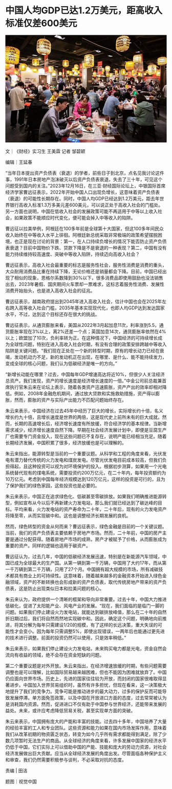 # 中国人均GDP已达1.2万美元，距高收入标准仅差600美元

![e46a91c0c5af6d5db435d880ca50496c.jpg](https://raw.githubusercontent.com/qqhsx/qqnews_image/main/2024/01/05/中国人均GDP已达1.2万美元，距高收入标准仅差600美元/e46a91c0c5af6d5db435d880ca50496c.jpg)

文｜《财经》实习生 王美霖 记者 邹碧颖

编辑｜王延春

“当年日本提出资产负债表（衰退）的学者，前些日子到北京，点名见我讨论这件事，1991年日本房地产泡沫破灭以后资产负债表衰退，失去了三十年，可见这个问题受到国内的关注。”2023年12月16日，在三亚·财经国际论坛上，中银国际首席经济学家曹远征表示，2022年开始中国人口出现负增长，这意味着资产负债表（衰退）的可能性长期存在。同时，中国人均GDP已经达到1.2万美元，距去年世界银行高收入标准1.3万多美元差600美元，可以说正处于高收入社会的门槛处。另一方面也说明，中国在低收入社会的发展政策可能不再适用于中等以上收入社会，如果政策不能顺应时代变化，便可能会掉入中等收入的陷阱。

曹远征以拉美举例，阿根廷在100多年前是全球第十大国家，但这100多年间民众收入始终在中等收入水平上徘徊。阿根廷新总统采取非常极端的政策希望摆脱困境，也正是现在讨论的背景：第一，在人口持续负增长的情况下能否防止资产负债表衰退？目前中国物价下跌、贷款下降是不是衰退的一种表现？第二，中国有没有能力持续维持较高速度、突破中等收入陷阱，持续迈向高收入社会？

曹远征表示，高收入社会最重要的标志是服务性社会，服务性消费是消费的重头，大众耐用消费品比重在持续下降，无论价格还是销量都会下降。目前，中国已经出现了相似的现象，恩格尔系数降到30%以下，很多消费品即使用鼓励也没法销售出去，2023年暑假、国庆期间火车票却一票难求，这标志着服务性消费、发展性消费开始抬头，也是进入高收入社会的征兆。

曹远征表示，越南政府提出到2045年进入高收入社会，估计中国也会在2025年左右跨入高等收入社会门槛，2035年基本实现现代化，也即人均GDP达到发达国家水平，不过，达到这个目标还存在很大的挑战。

曹远征表示，从通货膨胀来看，美国从2022年3月起加息11次，利率涨到5.5，通货膨胀率现在3%以上，离2%还差一个点；英国加息14次，通货膨胀率依然在4%以上；欧盟加了10次，负利率转为正。在这种情况下，中国经济的可持续增长成为全球性问题，特别在进入高收入社会时期，有没有合理的政策安排跨越中等收入陷阱是关键问题。“我们现在正处在一个新的转型时期，原有的增长动力已经在衰竭，发动机动力不足，新的发动机正在出现，在哪里、是什么、能不能持续发力，变成全球的核心问题，我们认为低碳经济是唯一的方向。”

“新增长动能在哪里？过去，中国每年GDP增速高达将近10%，但很少人关注经济总资产。我们发现，资产的增长速度是经济增长速度的一倍。”中金公司前总裁兼首席执行官朱云来在论坛上表示，随着各类资产迅速膨胀，资产产出的效率却相对降低。例如，2008年金融危机期间，通过放大贷款和实施救助措施，资产得以膨胀，然而，膨胀的资产与实际产出能力不匹配问题始终存在。

朱云来表示，中国经济在过去45年中经历了巨大的增长，实际增长约十倍，名义增长约九十倍，且增长速度是世界的两倍，这是现代史上前所未有的巨大成就。然而，长期的高速增长后，经济增长速度有所放缓，符合经济学的基本规律。当新增需求减少，经济增长速度自然下降。早期在社会经济发展计划中，即便是豆腐生产厂也需要专门资金投入，现在这些问题已不复存在，说明产能已经相当充足。随着长期经济发展，中国积累了很多，经济放缓也是可以理解的。

朱云来指出，能源转型是当前的一个重要议题。从科学和工程的角度来看，光伏发电有潜力替代传统的火力发电和煤炭发电。尽管光伏发电目前成本较高，但我们负担得起，且这种投资可以视为对环境保护的投入。根据初步测算，如果用一个光电系统替代现有的煤电系统，需要投资约200万亿元，在二十年内，每年投资额约为10万亿元。考虑到中国每年经济规模达到120万亿元，这样的投资是可行的，且为了保护我们的绿色家园，这些投资也是必要的。

朱云来表示，中国正在追求绿色化、低碳甚至零碳排放。如果我们明确推进能源转型，例如宣布从今以后不再新建火力发电站，那么我们就已经达到了碳达峰的目标。平均来看，火力发电站的资产寿命为二十年，二十年后，现有的火力发电资产将降至零，从而实现碳中和。这也是调整经济长期发展的良机。

然而，绿色转型的资金从何而来？曹远征表示，绿色金融是目前的一个关键议题。当前，我们的资产负债表主要依赖于房地产市场。然而，二十年前，中国的房产主要是通过分配获得。随着房地产市场的成熟，房产才被赋予了价格，从而膨胀成为重要的资产。同样的逻辑也适用于碳资产。

曹远征认为，过去几年，中国的低碳经济发展迅速，特别是在新能源汽车领域，中国已成为全球最大的生产国。从第一辆到第一千万辆，中国用了大约17年，而从第一千万辆到第二千万辆，只用了27个月。中国拥有超大规模的市场，所有减碳技术都具有商业上的可持续性。这意味着，随着越来越多的金融资本开始进入绿色金融领域，资产的不断转换也会形成新的资产负债表，取代传统房地产带来的资产负债表，这是防止出现类似日本和拉美问题的核心。

朱云来认为，政府提供一个清晰的框架和导向非常重要。过去十年，中国大力推进低碳化，促进了太阳能产业、风电产业的发展。“现在，我们面临的是临门一脚的问题。如果我们停止建设火力发电站，就能达到碳排放峰值，那么在二十年的自然折旧期过后，我们将自然而然地实现碳中和。因此，确定这个问题，明确地向前推进，将其分解为每年只需建设1/20的规模，有了这样的长远决策，重大失误的可能性才会变小。因为每年只需调整5%，即使出现错误，一两年后也能通过更先进的技术进行调整。前面的投资仍然可以使用，只是效率稍低。”

朱云来表示，如果我们停止建设火力发电站，未来购买电力都是光电，资金自然会流向有收益的领域，绝不会存在资金短缺的问题。

第二个重要议题是对外开放。朱云来指出，在经济增速放缓的时期，有些问题需要调整也是可以理解，比如国际贸易越来越困难，但也不能因为困难就放弃了。中国仍应面向世界市场。历史上，先进的国家往往较为开放，而封闭的国家很难取得显著进步。中国加入世界贸易组织时，虽然有许多担忧，但现在看来，这一决策极大地提升了我们的竞争力。竞争可能是推动进步的最大动力，过多的保护反而可能导致发展停滞。单方面免签政策，以及中国在开放进口方面的态度，过去常常被认为是消耗国内资源。然而，促进进口不仅有助于中国参与世界经济，还能带来发展的益处。未来，或许应考虑降低贸易关税，甚至实现单方面的突破。

朱云来表示，中国拥有庞大的产能和丰富的技能。过去四十多年，中国培养了大量的经验丰富的工人和专业团队。这些资源和能力如果在国内市场发挥作用，意味着我们从改革初期的物资匮乏状态，转变为如今几乎所有需求都能得到满足，除了少数几项暂时无法生产的商品。从全球经济的角度来看，许多发展中国家的经济水平仍低于中国，它们实际上可以借助中国的产能、技能和庞大的劳动力资源，对社会经济发展做出巨大贡献。应当从全球经济发展的角度出发。尽管面临各种保护主义和审查，我们仍然需要积极参与谈判，不必采取对抗的态度。

责编 | 田洁

题图｜视觉中国

